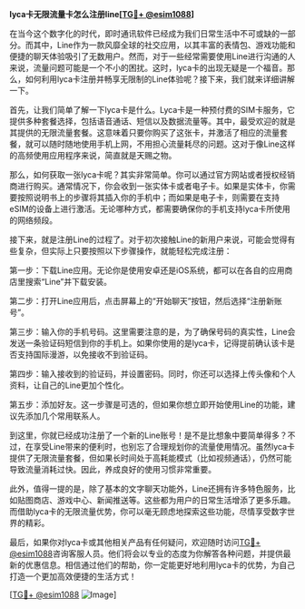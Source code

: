 **lyca卡无限流量卡怎么注册line[[TG💪+ @esim1088](https://t.me/s/esim1088)]**

在当今这个数字化的时代，即时通讯软件已经成为我们日常生活中不可或缺的一部分。而其中，Line作为一款风靡全球的社交应用，以其丰富的表情包、游戏功能和便捷的聊天体验吸引了无数用户。然而，对于一些经常需要使用Line进行沟通的人来说，流量问题可能是一个不小的困扰。这时，lyca卡的出现无疑是一个福音。那么，如何利用lyca卡注册并畅享无限制的Line体验呢？接下来，我们就来详细讲解一下。

首先，让我们简单了解一下lyca卡是什么。Lyca卡是一种预付费的SIM卡服务，它提供多种套餐选择，包括语音通话、短信以及数据流量等。其中，最受欢迎的就是其提供的无限流量套餐。这意味着只要你购买了这张卡，并激活了相应的流量套餐，就可以随时随地使用手机上网，不用担心流量耗尽的问题。这对于像Line这样的高频使用应用程序来说，简直就是天赐之物。

那么，如何获取一张lyca卡呢？其实非常简单。你可以通过官方网站或者授权经销商进行购买。通常情况下，你会收到一张实体卡或者电子卡。如果是实体卡，你需要按照说明书上的步骤将其插入你的手机中；而如果是电子卡，则需要在支持eSIM的设备上进行激活。无论哪种方式，都需要确保你的手机支持lyca卡所使用的网络频段。

接下来，就是注册Line的过程了。对于初次接触Line的新用户来说，可能会觉得有些复杂，但实际上只要按照以下步骤操作，就能轻松完成注册：

第一步：下载Line应用。无论你是使用安卓还是iOS系统，都可以在各自的应用商店里搜索“Line”并下载安装。

第二步：打开Line应用后，点击屏幕上的“开始聊天”按钮，然后选择“注册新账号”。

第三步：输入你的手机号码。这里需要注意的是，为了确保号码的真实性，Line会发送一条验证码短信到你的手机上。如果你使用的是lyca卡，记得提前确认该卡是否支持国际漫游，以免接收不到验证码。

第四步：输入接收到的验证码，并设置密码。同时，你还可以选择上传头像和个人资料，让自己的Line更加个性化。

第五步：添加好友。这一步骤是可选的，但如果你想立即开始使用Line的功能，建议先添加几个常用联系人。

到这里，你就已经成功注册了一个新的Line账号！是不是比想象中要简单得多？不过，在享受Line带来的便利时，也别忘了合理规划你的流量使用情况。虽然lyca卡提供了无限流量套餐，但如果长时间处于高耗能模式（比如视频通话），仍然可能导致流量消耗过快。因此，养成良好的使用习惯非常重要。

此外，值得一提的是，除了基本的文字聊天功能外，Line还拥有许多特色服务，比如贴图商店、游戏中心、新闻推送等。这些都为用户的日常生活增添了更多乐趣。而借助lyca卡的无限流量优势，你可以毫无顾虑地探索这些功能，尽情享受数字世界的精彩。

最后，如果你对lyca卡或其他相关产品有任何疑问，欢迎随时访问[TG💪+ @esim1088](https://t.me/s/esim1088)咨询客服人员。他们将会以专业的态度为你解答各种问题，并提供最新的优惠信息。相信通过他们的帮助，你一定能更好地利用lyca卡的优势，为自己打造一个更加高效便捷的生活方式！

[[TG💪+ @esim1088](https://t.me/s/esim1088) ![Image](https://i.postimg.cc/4NQfJmqS/Snipaste-2025-05-13-00-14-12.png)]